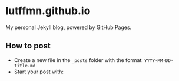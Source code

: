 # lutffmn.github.io

My personal Jekyll blog, powered by GitHub Pages.

## How to post

- Create a new file in the `_posts` folder with the format: `YYYY-MM-DD-title.md`
- Start your post with:
